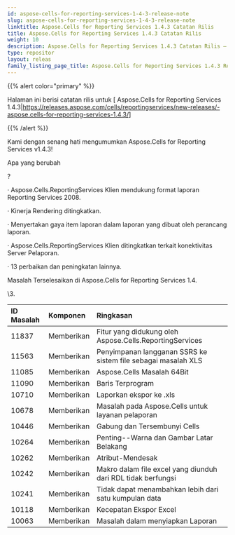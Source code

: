 ```yaml
---
id: aspose-cells-for-reporting-services-1-4-3-release-note
slug: aspose-cells-for-reporting-services-1-4-3-release-note
linktitle: Aspose.Cells for Reporting Services 1.4.3 Catatan Rilis
title: Aspose.Cells for Reporting Services 1.4.3 Catatan Rilis
weight: 10
description: Aspose.Cells for Reporting Services 1.4.3 Catatan Rilis – pembaruan dan perbaikan terkini
type: repositor
layout: releas
family_listing_page_title: Aspose.Cells for Reporting Services 1.4.3 Release Note
---
```

{{% alert color="primary" %}} 

Halaman ini berisi catatan rilis untuk [ Aspose.Cells for Reporting Services 1.4.3|https://releases.aspose.com/cells/reportingservices/new-releases/-aspose.cells-for-reporting-services-1.4.3/]

{{% /alert %}} 

 Kami dengan senang hati mengumumkan Aspose.Cells for Reporting Services v1.4.3!

 Apa yang berubah

? 

 · Aspose.Cells.ReportingServices Klien mendukung format laporan Reporting Services 2008.

· Kinerja Rendering ditingkatkan.

 · Menyertakan gaya item laporan dalam laporan yang dibuat oleh perancang laporan.

 · Aspose.Cells.ReportingServices Klien ditingkatkan terkait konektivitas Server Pelaporan.

 · 13 perbaikan dan peningkatan lainnya.



 Masalah Terselesaikan di Aspose.Cells for Reporting Services 1.4.

\3. 

|**ID Masalah** |**Komponen** |**Ringkasan** |
| :- | :- | :- |
|11837 | Memberikan| Fitur yang didukung oleh Aspose.Cells.ReportingServices|
|11563 | Memberikan| Penyimpanan langganan SSRS ke sistem file sebagai masalah XLS|
|11085 | Memberikan| Aspose.Cells Masalah 64Bit|
|11090 | Memberikan| Baris Terprogram|
|10710 | Memberikan| Laporkan ekspor ke .xls|
|10678 | Memberikan| Masalah pada Aspose.Cells untuk layanan pelaporan|
|10446 | Memberikan| Gabung dan Tersembunyi Cells|
|10264 | Memberikan| Penting--Warna dan Gambar Latar Belakang|
|10262 | Memberikan| Atribut-Mendesak|
|10242 | Memberikan| Makro dalam file excel yang diunduh dari RDL tidak berfungsi|
|10241 | Memberikan| Tidak dapat menambahkan lebih dari satu kumpulan data|
|10118 | Memberikan| Kecepatan Ekspor Excel|
|10063 | Memberikan| Masalah dalam menyiapkan Laporan|

